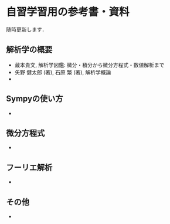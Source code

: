 # 自習学習用の参考書・資料
随時更新します．

## 解析学の概要
- 蔵本貴文, 解析学図鑑: 微分・積分から微分方程式・数値解析まで
- 矢野 健太郎 (著), 石原 繁 (著), 解析学概論
- 

## Sympyの使い方
- 

## 微分方程式
- 

## フーリエ解析
- 

## その他
- 